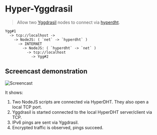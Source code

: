 # Hyper-Yggdrasil

> Allow two [Yggdrasil](https://yggdrasil-network.github.io/) nodes to connect via [hyperdht](https://github.com/holepunchto/hyperdht).

```
Ygg#1
  -> tcp://localhost ->
    -> NodeJS: ( `net` -> `hyperdht` )
      -> INTERNET
        -> NodeJS: ( `hyperdht` -> `net` )
          -> tcp://localhost
            -> Ygg#2
```

## Screencast demonstration

![Screencast](screencast.gif)

It shows:

1. Two NodeJS scripts are connected via HyperDHT. They also open a local TCP port.
2. Yggdrasil is started connected to the local HyperDHT server/client via TCP.
3. IPv6 pings are sent via Yggdrasil.
4. Encrypted traffic is observed, pings succeed.
